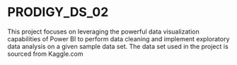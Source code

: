# PRODIGY_DS_02
This project focuses on leveraging the powerful data visualization capabilities of Power BI to perform data cleaning and implement exploratory data analysis on a given sample data set. The data set used in the project is sourced from Kaggle.com
